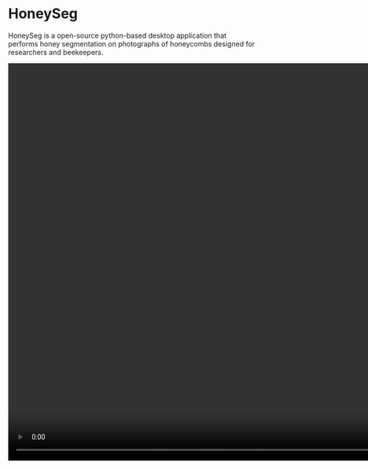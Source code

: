 # HoneySeg
HoneySeg is a open-source python-based desktop application that performs honey segmentation on photographs of honeycombs designed for researchers and beekeepers.


<video src="Tutorial/HoneySeg-tutorial.mp4" width="1368" height="808" controls></video>

